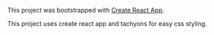 This project was bootstrapped with [Create React App](https://github.com/facebookincubator/create-react-app).

This project uses create react app and tachyons for easy css styling.